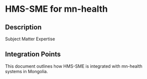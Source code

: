 # HMS-SME for mn-health

## Description

Subject Matter Expertise

## Integration Points

This document outlines how HMS-SME is integrated with mn-health systems in Mongolia.
